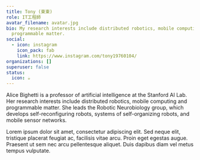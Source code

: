 ```yaml
---
title: Tony (東東)
role: IT工程師
avatar_filename: avatar.jpg
bio: My research interests include distributed robotics, mobile computing and
  programmable matter.
social:
  - icon: instagram
    icon_pack: fab
    link: https://www.instagram.com/tony19760104/
organizations: []
superuser: false
status:
  icon: ☕️
---
```


Alice Bighetti is a professor of artificial intelligence at the Stanford AI Lab. Her research interests include distributed robotics, mobile computing and programmable matter. She leads the Robotic Neurobiology group, which develops self-reconfiguring robots, systems of self-organizing robots, and mobile sensor networks.

Lorem ipsum dolor sit amet, consectetur adipiscing elit. Sed neque elit, tristique placerat feugiat ac, facilisis vitae arcu. Proin eget egestas augue. Praesent ut sem nec arcu pellentesque aliquet. Duis dapibus diam vel metus tempus vulputate.
